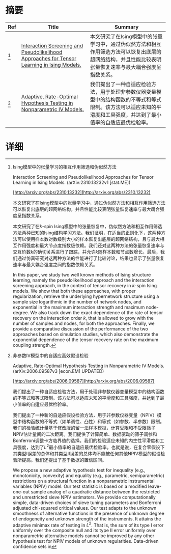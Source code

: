 # 摘要

| Ref | Title | Summary |
| --- | --- | --- |
| [^1] | [Interaction Screening and Pseudolikelihood Approaches for Tensor Learning in Ising Models.](http://arxiv.org/abs/2310.13232) | 本文研究了在Ising模型中的张量学习中，通过伪似然方法和相互作用筛选方法可以恢复出底层的超网络结构，并且性能比较表明张量恢复速率与最大耦合强度呈指数关系。 |
| [^2] | [Adaptive, Rate-Optimal Hypothesis Testing in Nonparametric IV Models.](http://arxiv.org/abs/2006.09587) | 我们提出了一种自适应检验方法，用于处理非参数仪器变量模型中的结构函数的不等式和等式限制。该方法可以适应未知的平滑度和工具强度，并达到了最小值率的自适应最优检验率。 |

# 详细

[^1]: Ising模型中的张量学习的相互作用筛选和伪似然方法

    Interaction Screening and Pseudolikelihood Approaches for Tensor Learning in Ising Models. (arXiv:2310.13232v1 [stat.ME])

    [http://arxiv.org/abs/2310.13232](http://arxiv.org/abs/2310.13232)

    本文研究了在Ising模型中的张量学习中，通过伪似然方法和相互作用筛选方法可以恢复出底层的超网络结构，并且性能比较表明张量恢复速率与最大耦合强度呈指数关系。

    

    本文研究了在$k$-spin Ising模型中的张量恢复中，伪似然方法和相互作用筛选方法两种已知的Ising结构学习方法。我们证明，在适当的正则化下，这两种方法可以使用样本数对数级别大小的样本恢复出底层的超网络结构，且与最大相互作用强度和最大节点度指数级依赖。我们还对这两种方法的张量恢复速率与交互阶数$k$的确切关系进行了跟踪，并允许$k$随样本数和节点数增长。最后，我们通过仿真研究对这两种方法的性能进行了比较讨论，结果也显示了张量恢复速率与最大耦合强度之间的指数依赖关系。

    In this paper, we study two well known methods of Ising structure learning, namely the pseudolikelihood approach and the interaction screening approach, in the context of tensor recovery in $k$-spin Ising models. We show that both these approaches, with proper regularization, retrieve the underlying hypernetwork structure using a sample size logarithmic in the number of network nodes, and exponential in the maximum interaction strength and maximum node-degree. We also track down the exact dependence of the rate of tensor recovery on the interaction order $k$, that is allowed to grow with the number of samples and nodes, for both the approaches. Finally, we provide a comparative discussion of the performance of the two approaches based on simulation studies, which also demonstrate the exponential dependence of the tensor recovery rate on the maximum coupling strength.
    
[^2]: 非参数IV模型中的自适应高效假设检验

    Adaptive, Rate-Optimal Hypothesis Testing in Nonparametric IV Models. (arXiv:2006.09587v3 [econ.EM] UPDATED)

    [http://arxiv.org/abs/2006.09587](http://arxiv.org/abs/2006.09587)

    我们提出了一种自适应检验方法，用于处理非参数仪器变量模型中的结构函数的不等式和等式限制。该方法可以适应未知的平滑度和工具强度，并达到了最小值率的自适应最优检验率。

    

    我们提出了一种新的自适应假设检验方法，用于非参数仪器变量（NPIV）模型中结构函数的不等式（如单调性、凸性）和等式（如参数、半参数）限制。我们的检验统计量基于修改版的留一法样本模拟，计算受限和不受限筛子NPIV估计量间的二次距离。我们提供了计算简单、数据驱动的筛子调参和Bonferroni调整卡方临界值的选择。我们的检验适应未知的内生性平滑度和工具强度，达到了$L^2$最小值率的自适应最优检验率。也就是说，在复合零假设下其类型I误差的总体和其类型II误差的总体均不能被任何其他NPIV模型的假设检验所提高。我们还提出了基于数据的置信区间。

    We propose a new adaptive hypothesis test for inequality (e.g., monotonicity, convexity) and equality (e.g., parametric, semiparametric) restrictions on a structural function in a nonparametric instrumental variables (NPIV) model. Our test statistic is based on a modified leave-one-out sample analog of a quadratic distance between the restricted and unrestricted sieve NPIV estimators. We provide computationally simple, data-driven choices of sieve tuning parameters and Bonferroni adjusted chi-squared critical values. Our test adapts to the unknown smoothness of alternative functions in the presence of unknown degree of endogeneity and unknown strength of the instruments. It attains the adaptive minimax rate of testing in $L^2$.  That is, the sum of its type I error uniformly over the composite null and its type II error uniformly over nonparametric alternative models cannot be improved by any other hypothesis test for NPIV models of unknown regularities. Data-driven confidence sets in 
    

